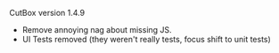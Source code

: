 CutBox version 1.4.9

- Remove annoying nag about missing JS.
- UI Tests removed (they weren't really tests, focus shift to unit tests)
